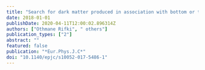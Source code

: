 ```yaml
---
title: "Search for dark matter produced in association with bottom or top quarks in $sqrts=13$ TeV pp collisions with the ATLAS detector"
date: 2018-01-01
publishDate: 2020-04-11T12:00:02.896314Z
authors: ["Othmane Rifki", " others"]
publication_types: ["2"]
abstract: ""
featured: false
publication: "*Eur.Phys.J.C*"
doi: "10.1140/epjc/s10052-017-5486-1"
---
```


